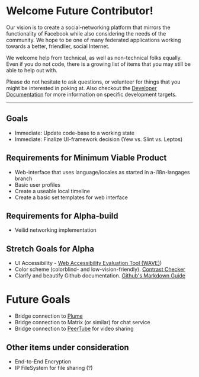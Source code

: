 # Welcome Future Contributor!
Our vision is to create a social-networking platform that mirrors the functionality of Facebook while also considering the needs of the community.  We hope to be one of many federated applications working towards a better, friendlier, social Internet.

We welcome help from technical, as well as non-technical folks equally.  Even if you do not code, there is a growing list of items that you may still be able to help out with. <br />

Please do not hesitate to ask questions, or volunteer for things that you might be interested in poking at.
Also checkout the [Developer Documentation](/doc/development) for more information on specific development targets.

--------
## Goals
- Immediate: Update code-base to a working state
- Immediate: Finalize UI-framework decision (Yew vs. Slint vs. Leptos)

## Requirements for Minimum Viable Product
- Web-interface that uses language/locales as started in a-i18n-langages branch
- Basic user profiles
- Create a useable local timeline
- Create a basic set templates for web interface

## Requirements for Alpha-build
- Veilid networking implementation

## Stretch Goals for Alpha
- UI Accessibility - [Web Accessibility Evaluation Tool (WAVE)](http://wave.webaim.org/))
- Color scheme (colorblind- and low-vision-friendly). [Contrast Checker](https://webaim.org/resources/contrastchecker/)
- Clarify and beautify Github documentation. [Github's Markdown Guide](https://guides.github.com/features/mastering-markdown/)

# Future Goals
- Bridge connection to [Plume](https://github.com/Plume-org/Plume)
- Bridge connection to Matrix (or similar) for chat service
- Bridge connection to [PeerTube](https://github.com/Chocobozzz/PeerTube) for video sharing

## Other items under consideration
- End-to-End Encryption
- IP FileSystem for file sharing (?)
